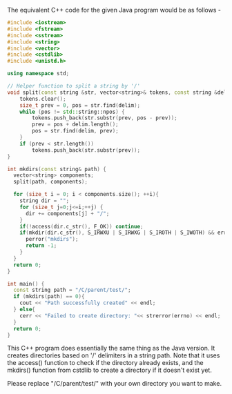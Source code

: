 The equivalent C++ code for the given Java program would be as follows - 

```cpp
#include <iostream>
#include <fstream>
#include <sstream>
#include <string>
#include <vector>
#include <cstdlib>
#include <unistd.h>

using namespace std;

// Helper function to split a string by '/' 
void split(const string &str, vector<string>& tokens, const string &delim = "/") {
    tokens.clear();
    size_t prev = 0, pos = str.find(delim);
    while (pos != std::string::npos) {
        tokens.push_back(str.substr(prev, pos - prev));
        prev = pos + delim.length();
        pos = str.find(delim, prev);
    }
    if (prev < str.length())
        tokens.push_back(str.substr(prev));
}

int mkdirs(const string& path) {
  vector<string> components;
  split(path, components);

  for (size_t i = 0; i < components.size(); ++i){
    string dir = "";
    for (size_t j=0;j<=i;++j) {
      dir += components[j] + "/";
    }
    if(!access(dir.c_str(), F_OK)) continue;
    if(mkdir(dir.c_str(), S_IRWXU | S_IRWXG | S_IROTH | S_IWOTH) && errno != EEXIST){
      perror("mkdirs");
      return -1;
    }
  }
  return 0;
}

int main() {
  const string path = "/C/parent/test/";
  if (mkdirs(path) == 0){
    cout << "Path successfully created" << endl;
  } else{
    cerr << "Failed to create directory: "<< strerror(errno) << endl;
  }
  return 0;
}
```

This C++ program does essentially the same thing as the Java version. It creates directories based on '/' delimiters in a string path. Note that it uses the access() function to check if the directory already exists, and the mkdirs() function from cstdlib to create a directory if it doesn't exist yet.

Please replace "/C/parent/test/" with your own directory you want to make.
